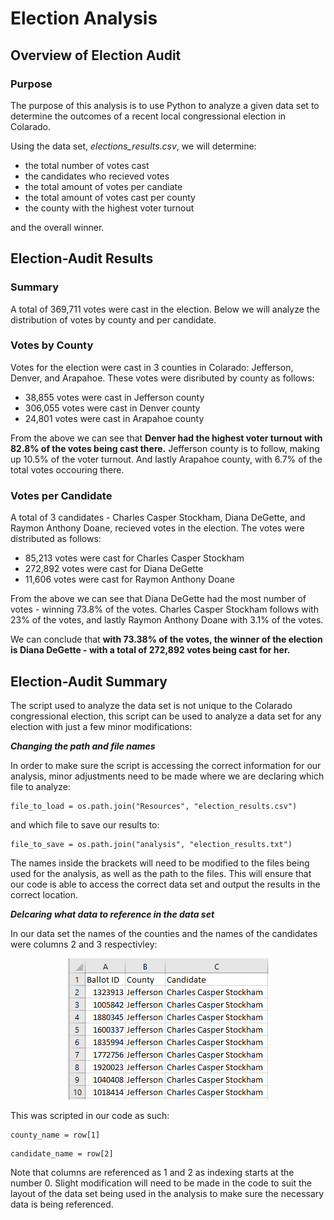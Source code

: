 # Election Analysis

## Overview of Election Audit
### Purpose
The purpose of this analysis is to use Python to analyze a given data set to determine the outcomes of a recent local congressional election in Colarado.  

Using the data set, *elections_results.csv*, we will determine:

- the total number of votes cast
- the candidates who recieved votes
- the total amount of votes per candiate 
- the total amount of votes cast per county 
- the county with the highest voter turnout 

and the overall winner.

## Election-Audit Results
### Summary
A total of 369,711 votes were cast in the election. Below we will analyze the distribution of votes by county and per candidate.

### Votes by County

Votes for the election were cast in 3 counties in Colarado: Jefferson, Denver, and Arapahoe. These votes were disributed by county as follows:

- 38,855 votes were cast in Jefferson county
- 306,055 votes were cast in Denver county
- 24,801 votes were cast in Arapahoe county

From the above we can see that **Denver had the highest voter turnout with 82.8% of the votes being cast there.** Jefferson county is to follow, making up 10.5% of the voter turnout. And lastly Arapahoe county, with 6.7% of the total votes occouring there.

### Votes per Candidate

A total of 3 candidates - Charles Casper Stockham, Diana DeGette, and Raymon Anthony Doane, recieved votes in the election. The votes were distributed as follows: 

- 85,213 votes were cast for Charles Casper Stockham
- 272,892 votes were cast for Diana DeGette
- 11,606 votes were cast for Raymon Anthony Doane

From the above we can see that Diana DeGette had the most number of votes - winning 73.8% of the votes. Charles Casper Stockham follows with 23% of the votes, and lastly Raymon Anthony Doane with 3.1% of the votes.

We can conclude that **with 73.38% of the votes, the winner of the election is Diana DeGette - with a total of 272,892 votes being cast for her.**


## Election-Audit Summary

The script used to analyze the data set is not unique to the Colarado congressional election, this script can be used to analyze a data set for any election with just a few minor modifications:

***Changing the path and file names***

In order to make sure the script is accessing the correct information for our analysis, minor adjustments need to be made where we are declaring which file to analyze:         
```
file_to_load = os.path.join("Resources", "election_results.csv")
```
and which file to save our results to:
```
file_to_save = os.path.join("analysis", "election_results.txt")
```

The names inside the brackets will need to be modified to the files being used for the analysis, as well as the path to the files. This will ensure that our code is able to access the correct data set and output the results in the correct location. 

***Delcaring what data to reference in the data set***

  In our data set the names of the counties and the names of the candidates were columns 2 and 3 respectivley:
  <p align="center">
<img src=https://github.com/smanowar/election_analysis/blob/main/visuals/excel%20rows.PNG?raw=true> 
</p>

  This was scripted in our code as such:
  ```
  county_name = row[1]
  ```
  ```
  candidate_name = row[2]
  ```
  Note that columns are referenced as 1 and 2 as indexing starts at the number 0. Slight modification will need to be made in the code to suit the layout of the data set being    used in the analysis to make sure the necessary data is being referenced.
